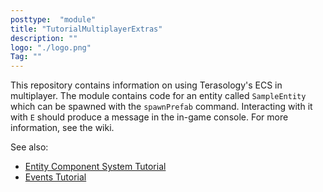 ```yaml
---
posttype:  "module"  
title: "TutorialMultiplayerExtras"
description: ""
logo: "./logo.png"
Tag: ""
---
```

This repository contains information on using Terasology's ECS in multiplayer. The module contains code for an entity called `SampleEntity` which can be spawned with the `spawnPrefab` command. Interacting with it with `E` should produce a message in the in-game console. For more information, see the wiki.

See also:
* [Entity Component System Tutorial](https://github.com/PAndaContron/TutorialEntitySystem)
* [Events Tutorial](https://github.com/PAndaContron/TutorialEventsInteractions)
